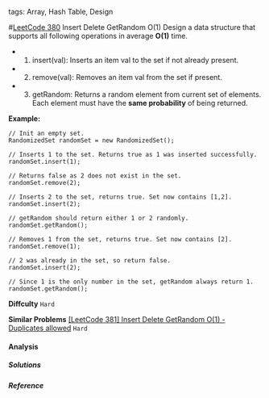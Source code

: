 tags: Array, Hash Table, Design

#[LeetCode 380] Insert Delete GetRandom O(1)
Design a data structure that supports all following operations in average **O(1)** time.

 * 1. insert(val): Inserts an item val to the set if not already present.
 * 2. remove(val): Removes an item val from the set if present.
 * 3. getRandom: Returns a random element from current set of elements. Each element must have the **same probability** of being returned.

**Example:**

    // Init an empty set.
    RandomizedSet randomSet = new RandomizedSet();

    // Inserts 1 to the set. Returns true as 1 was inserted successfully.
    randomSet.insert(1);

    // Returns false as 2 does not exist in the set.
    randomSet.remove(2);

    // Inserts 2 to the set, returns true. Set now contains [1,2].
    randomSet.insert(2);

    // getRandom should return either 1 or 2 randomly.
    randomSet.getRandom();

    // Removes 1 from the set, returns true. Set now contains [2].
    randomSet.remove(1);

    // 2 was already in the set, so return false.
    randomSet.insert(2);

    // Since 1 is the only number in the set, getRandom always return 1.
    randomSet.getRandom();

**Diffculty**
`Hard`

**Similar Problems**
[[LeetCode 381] Insert Delete GetRandom O(1) - Duplicates allowed]() `Hard`


#### Analysis

##### Solutions


##### Reference

[LeetCode 380]:https://leetcode.com/problems/insert-delete-getrandom-o1